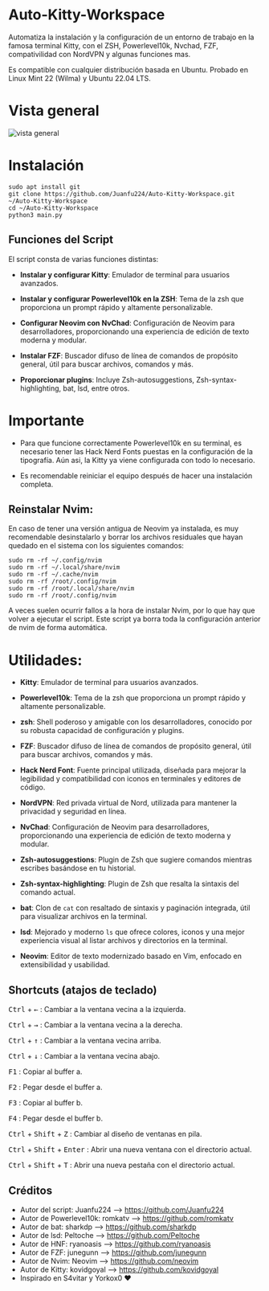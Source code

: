 # Auto-Kitty-Workspace
Automatiza la instalación y la configuración de un entorno de trabajo en la famosa terminal Kitty, con el ZSH, Powerlevel10k, Nvchad, FZF, compativilidad con NordVPN y algunas funciones mas.

Es compatible con cualquier distribución basada en Ubuntu. Probado en Linux Mint 22 (Wilma) y Ubuntu 22.04 LTS.

# Vista general
![vista general](https://raw.githubusercontent.com/Juanfu224/Auto-Linux-Workspace/master/tools/Vista.png)

# Instalación
```
sudo apt install git
git clone https://github.com/Juanfu224/Auto-Kitty-Workspace.git ~/Auto-Kitty-Workspace
cd ~/Auto-Kitty-Workspace
python3 main.py
```

## Funciones del Script
El script consta de varias funciones distintas:
- **Instalar y configurar Kitty**: Emulador de terminal para usuarios avanzados.

- **Instalar y configurar Powerlevel10k en la ZSH**: Tema de la zsh que proporciona un prompt rápido y altamente personalizable.

- **Configurar Neovim con NvChad**: Configuración de Neovim para desarrolladores, proporcionando una experiencia de edición de texto moderna y modular.

- **Instalar FZF**: Buscador difuso de línea de comandos de propósito general, útil para buscar archivos, comandos y más.

- **Proporcionar plugins**: Incluye Zsh-autosuggestions, Zsh-syntax-highlighting, bat, lsd, entre otros.

# Importante
- Para que funcione correctamente Powerlevel10k en su terminal, es necesario tener las Hack Nerd Fonts puestas en la configuración de la tipografía. Aún asi, la Kitty ya viene configurada con todo lo necesario.

- Es recomendable reiniciar el equipo después de hacer una instalación completa.

## Reinstalar Nvim:
En caso de tener una versión antigua de Neovim ya instalada, es muy recomendable desinstalarlo y borrar los archivos residuales que hayan quedado en el sistema con los siguientes comandos:
```
sudo rm -rf ~/.config/nvim
sudo rm -rf ~/.local/share/nvim
sudo rm -rf ~/.cache/nvim
sudo rm -rf /root/.config/nvim
sudo rm -rf /root/.local/share/nvim
sudo rm -rf /root/.config/nvim
```
A veces suelen ocurrir fallos a la hora de instalar Nvim, por lo que hay que volver a ejecutar el script. Este script ya borra toda la configuración anterior de nvim de forma automática.

# Utilidades:
- **Kitty**: Emulador de terminal para usuarios avanzados.

- **Powerlevel10k**: Tema de la zsh que proporciona un prompt rápido y altamente personalizable.

- **zsh**: Shell poderoso y amigable con los desarrolladores, conocido por su robusta capacidad de configuración y plugins.

- **FZF**: Buscador difuso de línea de comandos de propósito general, útil para buscar archivos, comandos y más.

- **Hack Nerd Font**: Fuente principal utilizada, diseñada para mejorar la legibilidad y compatibilidad con iconos en terminales y editores de código.

- **NordVPN**: Red privada virtual de Nord, utilizada para mantener la privacidad y seguridad en línea.

- **NvChad**: Configuración de Neovim para desarrolladores, proporcionando una experiencia de edición de texto moderna y modular.

- **Zsh-autosuggestions**: Plugin de Zsh que sugiere comandos mientras escribes basándose en tu historial.

- **Zsh-syntax-highlighting**: Plugin de Zsh que resalta la sintaxis del comando actual.

- **bat**: Clon de `cat` con resaltado de sintaxis y paginación integrada, útil para visualizar archivos en la terminal.

- **lsd**: Mejorado y moderno `ls` que ofrece colores, iconos y una mejor experiencia visual al listar archivos y directorios en la terminal.

- **Neovim**: Editor de texto modernizado basado en Vim, enfocado en extensibilidad y usabilidad.

## Shortcuts (atajos de teclado) 
<kbd>Ctrl</kbd> + <kbd>←</kbd> : Cambiar a la ventana vecina a la izquierda.

<kbd>Ctrl</kbd> + <kbd>→</kbd> : Cambiar a la ventana vecina a la derecha.

<kbd>Ctrl</kbd> + <kbd>↑</kbd> : Cambiar a la ventana vecina arriba.

<kbd>Ctrl</kbd> + <kbd>↓</kbd> : Cambiar a la ventana vecina abajo.

<kbd>F1</kbd> : Copiar al buffer a.

<kbd>F2</kbd> : Pegar desde el buffer a.

<kbd>F3</kbd> : Copiar al buffer b.

<kbd>F4</kbd> : Pegar desde el buffer b.

<kbd>Ctrl</kbd> + <kbd>Shift</kbd> + <kbd>Z</kbd> : Cambiar al diseño de ventanas en pila.

<kbd>Ctrl</kbd> + <kbd>Shift</kbd> + <kbd>Enter</kbd> : Abrir una nueva ventana con el directorio actual.

<kbd>Ctrl</kbd> + <kbd>Shift</kbd> + <kbd>T</kbd> : Abrir una nueva pestaña con el directorio actual.

## Créditos
- Autor del script: Juanfu224 --> https://github.com/Juanfu224
- Autor de Powerlevel10k: romkatv --> https://github.com/romkatv
- Autor de bat: sharkdp --> https://github.com/sharkdp
- Autor de lsd: Peltoche --> https://github.com/Peltoche
- Autor de HNF: ryanoasis --> https://github.com/ryanoasis
- Autor de FZF: junegunn --> https://github.com/junegunn
- Autor de Nvim: Neovim --> https://github.com/neovim
- Autor de Kitty: kovidgoyal --> https://github.com/kovidgoyal
- Inspirado en S4vitar y Yorkox0 ❤️
